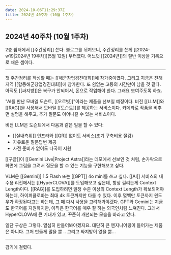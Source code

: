 ```yaml
---
date: 2024-10-06T11:29:37Z
title: 2024년 40주차 (10월 1주차)
---
```


## 2024년 40주차 (10월 1주차)

2층 쉼터에서 [[주간정리]] 쓴다. 블로그를 뒤져보니, 주간정리를 쓴게 [[2024-w19|2024년 19주차]](5월 12일) 부터였다. 어느덧 [[2024년]]의 절반 이상을 기록으로 채운 셈이다.

---

첫 주간정리를 작성할 때는 [[해군창업경진대회]]에 참가중이였다. 그리고 지금은 진해지역 [[합동해군창업경진대회]]에 참가한다. 또 쉼없는 고통의 시간만이 남을 것 같다. 아직도 [[싸지방]]은 복구가 안되어서, 폰으로 작업해야 한다. 그래요 보여주도록 하죠.

"AI를 만난 모바일 도슨트, [[오르빗]]"이라는 제품을 선보일 예정이다. 비전 [[LLM]]와 [[RAG]]을 사용해서 모바일 [[도슨트]]를 제공하는 서비스이다. 카메라로 작품을 비추면 설명을 해주고, 추가 질문도 이어나갈 수 있는 서비스이다.

비전 LLM은 도슨트에서 다음과 같은 일을 할 수 있다:

- [[실내측위]] 인프라와 [[QR]] 없이도 서비스(초기 구축비용 절감)
- 자유로운 질문답변 제공
- 사전 준비가 없이도 다국어 지원

[[구글]]이 [[Gemini Live|Project Astra]]라는 데모에서 선보인 것 처럼, 손가락으로 화면에 그림을 그려서 질문을 할 수 있는 기능을 구현해보고 싶다.

VLM은 [[Gemini]] 1.5 Flash 또는 [[GPT]] 4o mini를 쓰고 싶다. [[AI]] 서비스의 내수용 리전에서는 [[HyperCLOVA]]를 도입해보고 싶은데, 항상 걸리는게 Context Length이다. [[RAG]]를 도입하려면 일정 수준 이상의 Context Length가 확보되어야 하는데, 하이퍼클로바는 최대 4k 토큰까지만 다룰 수 있다. 이후 몇백만 토큰까지 윈도우가 확장된다고는 하는데, 그 때 다시 사용을 고려해봐야겠다. GPT와 Gemini는 지금도 한국어를 지원하지만, 아직은 한국어를 매우 잘 하는 외국인처럼 느껴진다. 그래서 HyperCLOVA에 큰 기대가 있고, 꾸준히 개선되는 모습을 바라고 있다.

일단 구상은 그렇다. 열심히 만들어봐야겠지요. 대단히 큰 엔지니어링이 들어가는 제품은 아니다. 그저 만들게 많을 뿐 .. 그리고 싸지방이 없을 뿐...

---

감기에 걸렸다.